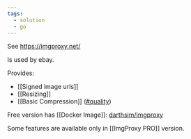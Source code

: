 ```yaml
---
tags:
  - solution
  - go
---
```

See https://imgproxy.net/

Is used by ebay.

Provides:
- [[Signed image urls]]
- [[Resizing]]
- [[Basic Compression]] ([#quality](https://docs.imgproxy.net/usage/processing#quality))

Free version has [[Docker Image]]: [darthsim/imgproxy](https://hub.docker.com/r/darthsim/imgproxy) 

Some features are available only in [[ImgProxy PRO]] version.